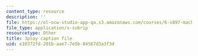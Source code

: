 ```yaml
---
content_type: resource
description: ''
file: https://ol-ocw-studio-app-qa.s3.amazonaws.com/courses/6-s897-machine-learning-for-healthcare-spring-2019/e10372fd201baae77e5b84567d3a3f3d_k95abdkdCPk.srt
file_type: application/x-subrip
resourcetype: Other
title: 3play caption file
uid: e10372fd-201b-aae7-7e5b-84567d3a3f3d
---
```

